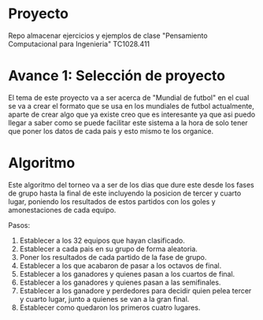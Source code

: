 # Proyecto
Repo almacenar ejercicios y ejemplos de clase "Pensamiento Computacional para Ingenieria" TC1028.411

# Avance 1: Selección de proyecto
El tema de este proyecto va a ser acerca de "Mundial de futbol" en el cual se va a crear el formato que se usa en los mundiales de futbol actualmente, aparte de crear algo que ya existe creo que es interesante ya que asi puedo llegar a saber como se puede facilitar este sistema a la hora de solo tener que poner los datos de cada pais y esto mismo te los organice.

# Algoritmo
Este algoritmo del torneo va a ser de los dias que dure este desde los fases de grupo hasta la final de este incluyendo la posicion de tercer y cuarto lugar, poniendo los resultados de estos partidos con los goles y amonestaciones de cada equipo.

Pasos:
  1. Establecer a los 32 equipos que hayan clasificado.
  2. Establecer a cada pais en su grupo de forma aleatoria.
  3. Poner los resultados de cada partido de la fase de grupo.
  4. Establecer a los que acabaron de pasar a los octavos de final.
  5. Establecer a los ganadores y quienes pasan a los cuartos de final.
  6. Establecer a los ganadores y quienes pasan a las semifinales.
  7. Establecer a los ganadore y perdedores para decidir quien pelea tercer y cuarto lugar, junto a quienes se van a la gran final.
  8. Establecer como quedaron los primeros cuatro lugares.
